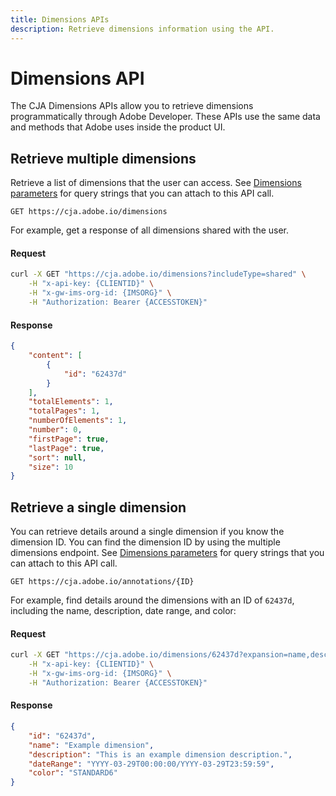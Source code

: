 ```yaml
---
title: Dimensions APIs
description: Retrieve dimensions information using the API.
---
```


# Dimensions API

The CJA Dimensions APIs allow you to retrieve dimensions programmatically through Adobe Developer. These APIs use the same data and methods that Adobe uses inside the product UI.

## Retrieve multiple dimensions

Retrieve a list of dimensions that the user can access. See [Dimensions parameters](parameters.md) for query strings that you can attach to this API call.

`GET https://cja.adobe.io/dimensions`

For example, get a response of all dimensions shared with the user.

<CodeBlock slots="heading, code" repeat="2" languages="CURL,JSON"/>

#### Request

```sh
curl -X GET "https://cja.adobe.io/dimensions?includeType=shared" \
    -H "x-api-key: {CLIENTID}" \
    -H "x-gw-ims-org-id: {IMSORG}" \
    -H "Authorization: Bearer {ACCESSTOKEN}"
```

#### Response

```json
{
    "content": [
        {
            "id": "62437d"
        }
    ],
    "totalElements": 1,
    "totalPages": 1,
    "numberOfElements": 1,
    "number": 0,
    "firstPage": true,
    "lastPage": true,
    "sort": null,
    "size": 10
}
```

## Retrieve a single dimension

You can retrieve details around a single dimension if you know the dimension ID. You can find the dimension ID by using the multiple dimensions endpoint. See [Dimensions parameters](parameters.md) for query strings that you can attach to this API call.

`GET https://cja.adobe.io/annotations/{ID}`

For example, find details around the dimensions with an ID of `62437d`, including the name, description, date range, and color:

<CodeBlock slots="heading, code" repeat="2" languages="CURL,JSON"/>

#### Request

```sh
curl -X GET "https://cja.adobe.io/dimensions/62437d?expansion=name,description,dateRange,color" \
    -H "x-api-key: {CLIENTID}" \
    -H "x-gw-ims-org-id: {IMSORG}" \
    -H "Authorization: Bearer {ACCESSTOKEN}"
```

#### Response

```json
{
    "id": "62437d",
    "name": "Example dimension",
    "description": "This is an example dimension description.",
    "dateRange": "YYYY-03-29T00:00:00/YYYY-03-29T23:59:59",
    "color": "STANDARD6"
}
```

